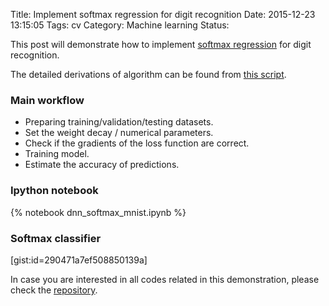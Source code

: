 Title: Implement softmax regression for digit recognition
Date: 2015-12-23 13:15:05
Tags: cv
Category: Machine learning
Status:


This post will demonstrate how to implement [softmax regression](http://deeplearning.stanford.edu/wiki/index.php/Softmax_Regression) for digit recognition.

The detailed derivations of algorithm can be found from [this script](https://drive.google.com/file/d/0B6IJ6j3ytMuqWHEzMUNFSllWWWM/view?usp=sharing).

### Main workflow

* Preparing training/validation/testing datasets.
* Set the weight decay / numerical parameters.
* Check if the gradients of the loss function are correct.
* Training model.
* Estimate the accuracy of predictions.

### Ipython notebook

{% notebook dnn_softmax_mnist.ipynb %}

### Softmax classifier

[gist:id=290471a7ef508850139a]

In case you are interested in all codes related in this demonstration, please check the [repository](https://github.com/tsaith/dnn_play).
